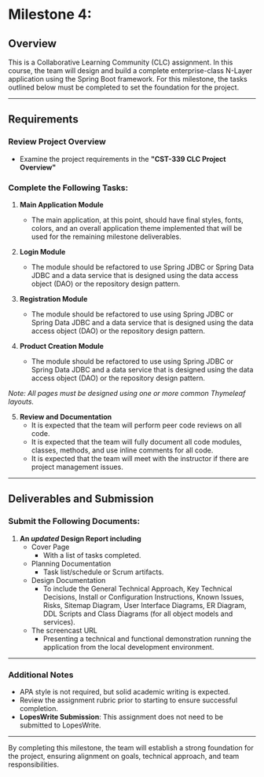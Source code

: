 # Milestone 4:

## Overview
This is a Collaborative Learning Community (CLC) assignment. In this course, the team will design and build a complete enterprise-class N-Layer application using the Spring Boot framework. For this milestone, the tasks outlined below must be completed to set the foundation for the project.

---

## Requirements

### Review Project Overview
- Examine the project requirements in the **"CST-339 CLC Project Overview"**

### Complete the Following Tasks:

1. **Main Application Module**
    - The main application, at this point, should have final styles, fonts, colors, and an overall application theme implemented that will be used for the remaining milestone deliverables.

2. **Login Module**
    - The module should be refactored to use Spring JDBC or Spring Data JDBC and a data service that is designed using the data access object (DAO) or the repository design pattern.

3. **Registration Module**
    - The module should be refactored to use using Spring JDBC or Spring Data JDBC and a data service that is designed using the data access object (DAO) or the repository design pattern.

4. **Product Creation Module**
    - The module should be refactored to use using Spring JDBC or Spring Data JDBC and a data service that is designed using the data access object (DAO) or the repository design pattern.

*Note: All pages must be designed using one or more common Thymeleaf layouts.*

5. **Review and Documentation**
    - It is expected that the team will perform peer code reviews on all code.
    - It is expected that the team will fully document all code modules, classes, methods, and use inline comments for all code.
    - It is expected that the team will meet with the instructor if there are project management issues.

---

## Deliverables and Submission

### Submit the Following Documents:
1. **An *updated* Design Report including**
    - Cover Page
        - With a list of tasks completed.
    - Planning Documentation
        - Task list/schedule or Scrum artifacts.
    - Design Documentation
        - To include the General Technical Approach, Key Technical Decisions, Install or Configuration Instructions, Known Issues, Risks, Sitemap Diagram, User Interface Diagrams, ER Diagram, DDL Scripts and Class Diagrams (for all object models and services).
    - The screencast URL 
        - Presenting a technical and functional demonstration running the application from the local development environment.

---

### Additional Notes
- APA style is not required, but solid academic writing is expected.
- Review the assignment rubric prior to starting to ensure successful completion.
- **LopesWrite Submission**: This assignment does not need to be submitted to LopesWrite.

---

By completing this milestone, the team will establish a strong foundation for the project, ensuring alignment on goals, technical approach, and team responsibilities.
